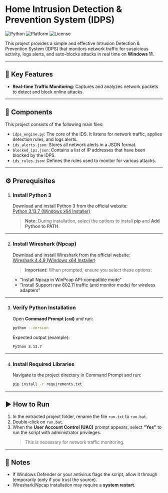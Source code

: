 # Home Intrusion Detection & Prevention System (IDPS)

![Python](https://img.shields.io/badge/python-3.13-blue)
![Platform](https://img.shields.io/badge/platform-Windows%2011-lightgrey)
![License](https://img.shields.io/badge/license-MIT-green)

This project provides a simple and effective Intrusion Detection & Prevention System (IDPS) that monitors network traffic for suspicious activity, logs alerts, and auto-blocks attacks in real time on **Windows 11**.

---

## 📌 Key Features
- **Real-time Traffic Monitoring**: Captures and analyzes network packets to detect and block online attacks.

---

## 📂 Components
This project consists of the following main files:

- `idps_engine.py`: The core of the IDS. It listens for network traffic, applies detection rules, and logs alerts.
- `ids_alerts.json`: Stores all network alerts in a JSON format.
- `blocked_ips.json`: Contains a list of IP addresses that have been blocked by the IDPS.
- `ids_rules.json`: Defines the rules used to monitor for various attacks.

---

## ⚙️ Prerequisites

1. ### Install Python 3
   Download and install Python 3 from the official website:  
   [Python 3.13.7 (Windows x64 Installer)](https://www.python.org/ftp/python/3.13.7/python-3.13.7-amd64.exe)

   > **Note:** During installation, select the options to install **pip** and **Add Python to PATH**.

---

2. ### Install Wireshark (Npcap)
   Download and install Wireshark from the official website:  
   [Wireshark 4.4.9 (Windows x64 Installer)](https://2.na.dl.wireshark.org/win64/Wireshark-4.4.9-x64.exe)

   > **Important:** When prompted, ensure you select these options:
   - "Install Npcap in WinPcap API-compatible mode"
   - "Install Support raw 802.11 traffic (and monitor mode) for wireless adapters"

---

3. ### Verify Python Installation
   Open **Command Prompt (`cmd`)** and run:

   ```bash
   python --version
   ```

   Expected output (example):

   ```bash
   Python 3.13.7
   ```

---

4. ### Install Required Libraries
   Navigate to the project directory in Command Prompt and run:

   ```bash
   pip install -r requirements.txt
   ```

---

## ▶️ How to Run

1. In the extracted project folder, rename the file `run.txt` to `run.bat`.  
2. Double-click on `run.bat`.  
3. When the **User Account Control (UAC)** prompt appears, select **"Yes"** to run the script with administrator privileges.  
   > This is necessary for network traffic monitoring.

---

## 📝 Notes
- If Windows Defender or your antivirus flags the script, allow it through temporarily (only if you trust the source).  
- Wireshark/Npcap installation may require a **system restart**.  

